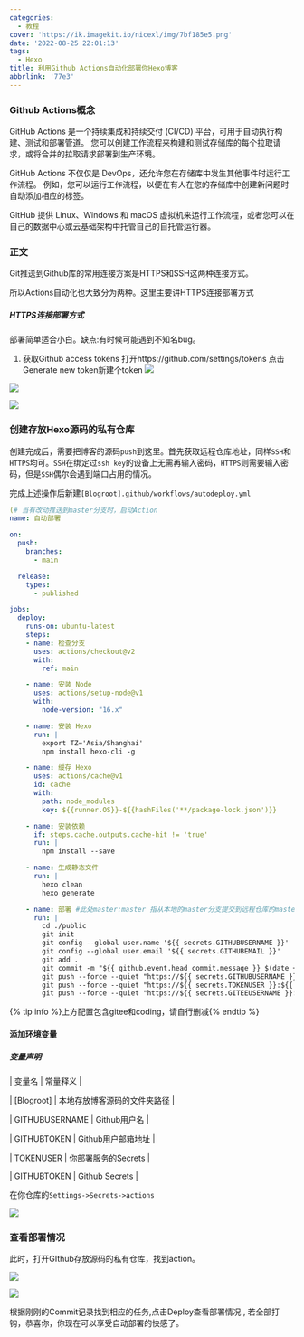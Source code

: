 ```yaml
---
categories:
  - 教程
cover: 'https://ik.imagekit.io/nicexl/img/7bf185e5.png'
date: '2022-08-25 22:01:13'
tags:
  - Hexo
title: 利用Github Actions自动化部署你Hexo博客
abbrlink: '77e3'
---
```

### Github Actions概念

GitHub Actions 是一个持续集成和持续交付 (CI/CD) 平台，可用于自动执行构建、测试和部署管道。 您可以创建工作流程来构建和测试存储库的每个拉取请求，或将合并的拉取请求部署到生产环境。

GitHub Actions 不仅仅是 DevOps，还允许您在存储库中发生其他事件时运行工作流程。 例如，您可以运行工作流程，以便在有人在您的存储库中创建新问题时自动添加相应的标签。

GitHub 提供 Linux、Windows 和 macOS 虚拟机来运行工作流程，或者您可以在自己的数据中心或云基础架构中托管自己的自托管运行器。

### 正文

Git推送到Github库的常用连接方案是HTTPS和SSH这两种连接方式。

所以Actions自动化也大致分为两种。这里主要讲HTTPS连接部署方式


##### HTTPS连接部署方式

部署简单适合小白。缺点:有时候可能遇到不知名bug。

1. 获取Github access tokens
   打开https://github.com/settings/tokens
   点击Generate new token新建个token
   ![](https://ik.imagekit.io/xlenco/img/VeryCapture_20220826175258.jpg?ik-sdk-version=javascript-1.4.3&updatedAt=1661507667397)

![](https://ik.imagekit.io/xlenco/img/VeryCapture_20220826175258.jpg?ik-sdk-version=javascript-1.4.3&updatedAt=1661507667397)

![](https://ik.imagekit.io/xlenco/img/20200923085908748_yyLI6zVK8.png?ik-sdk-version=javascript-1.4.3&updatedAt=1661508148020)

### 创建存放Hexo源码的私有仓库

创建完成后，需要把博客的源码`push`到这里。首先获取远程仓库地址，同样`SSH`和`HTTPS`均可。`SSH`在绑定过`ssh key`的设备上无需再输入密码，`HTTPS`则需要输入密码，但是`SSH`偶尔会遇到端口占用的情况。

完成上述操作后新建`[Blogroot].github/workflows/autodeploy.yml`

```autodeploy.yml
(# 当有改动推送到master分支时，启动Action
name: 自动部署

on:
  push:
    branches:
      - main 

  release:
    types:
      - published

jobs:
  deploy:
    runs-on: ubuntu-latest
    steps:
    - name: 检查分支
      uses: actions/checkout@v2
      with:
        ref: main

    - name: 安装 Node
      uses: actions/setup-node@v1
      with:
        node-version: "16.x"

    - name: 安装 Hexo
      run: |
        export TZ='Asia/Shanghai'
        npm install hexo-cli -g

    - name: 缓存 Hexo
      uses: actions/cache@v1
      id: cache
      with:
        path: node_modules
        key: ${{runner.OS}}-${{hashFiles('**/package-lock.json')}}

    - name: 安装依赖
      if: steps.cache.outputs.cache-hit != 'true'
      run: |
        npm install --save

    - name: 生成静态文件
      run: |
        hexo clean
        hexo generate

    - name: 部署 #此处master:master 指从本地的master分支提交到远程仓库的master分支(不是博客的分支写master即可)，若远程仓库没有对应分支则新建一个。如有其他需要，可以根据自己的需求更改。
      run: |
        cd ./public
        git init
        git config --global user.name '${{ secrets.GITHUBUSERNAME }}'
        git config --global user.email '${{ secrets.GITHUBEMAIL }}'
        git add .
        git commit -m "${{ github.event.head_commit.message }} $(date +"%Z %Y-%m-%d %A %H:%M:%S") Updated By Github Actions"
        git push --force --quiet "https://${{ secrets.GITHUBUSERNAME }}:${{ secrets.GITHUBTOKEN }}@github.com/${{ secrets.GITHUBUSERNAME }}/${{ secrets.GITHUBUSERNAME }}.github.io.git" master:master
        git push --force --quiet "https://${{ secrets.TOKENUSER }}:${{ secrets.CODINGTOKEN }}@e.coding.net/${{ secrets.CODINGUSERNAME }}/${{  secrets.CODINGBLOGREPO }}.git" master:master
        git push --force --quiet "https://${{ secrets.GITEEUSERNAME }}:${{ secrets.GITEETOKEN }}@gitee.com/${{ secrets.GITEEUSERNAME }}/${{ secrets.GITEEUSERNAME }}.git" master:master
```

{% tip info %}上方配置包含gitee和coding，请自行删减{% endtip %}

#### 添加环境变量

##### 变量声明

| 变量名 | 常量释义 |

| [Blogroot] | 本地存放博客源码的文件夹路径 |

| GITHUBUSERNAME | Github用户名 |

| GITHUBTOKEN | Github用户邮箱地址 |

| TOKENUSER | 你部署服务的Secrets |

| GITHUBTOKEN | Github Secrets |

在你仓库的`Settings->Secrets->actions`

![](https://ik.imagekit.io/xlenco/img/VeryCapture_20220826182938_Ygv6lo1Va.jpg)



### 查看部署情况

此时，打开GIthub存放源码的私有仓库，找到action。

![](https://ik.imagekit.io/xlenco/img/VeryCapture_20220826190814_1aIDQgiua.jpg?ik-sdk-version=javascript-1.4.3&updatedAt=1661512231731)

![](https://ik.imagekit.io/xlenco/img/VeryCapture_20220826190952_SANuIC_aD.jpg?ik-sdk-version=javascript-1.4.3&updatedAt=1661512231650)

根据刚刚的Commit记录找到相应的任务,点击Deploy查看部署情况 , 若全部打钩，恭喜你，你现在可以享受自动部署的快感了。
